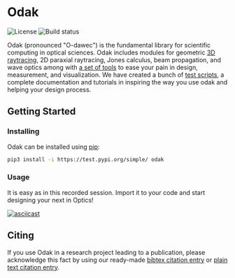 # Odak
![License](https://img.shields.io/badge/license-Apache--2.0-blue.svg)
![Build status](https://travis-ci.com/kunguz/odak.svg?branch=next)

Odak (pronounced "O-dawec") is the fundamental library for scientific computing in optical sciences. Odak includes modules for geometric [3D raytracing](odak/raytracing/), 2D paraxial raytracing, Jones calculus, beam propagation, and wave optics among with [a set of tools](odak/tools) to ease your pain in design, measurement, and visualization. We have created a bunch of [test scripts](test/), a complete documentation and tutorials in inspiring the way you use odak and helping your design process.

## Getting Started

### Installing
Odak can be installed using [pip](https://pypi.org/project/pip):

```bash
pip3 install -i https://test.pypi.org/simple/ odak
```

### Usage
It is easy as in this recorded session. Import it to your code and start designing your next in Optics!

[![asciicast](https://asciinema.org/a/290015.svg)](https://asciinema.org/a/290015)

## Citing
If you use Odak in a research project leading to a publication, please acknowledge this fact by using our ready-made [bibtex citation entry](citations/odak.bib) or [plain text citation entry](citations/odak.txt).
